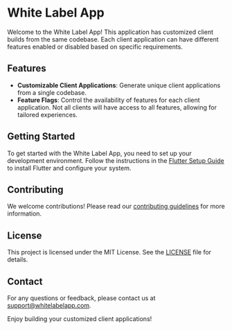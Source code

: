 # White Label App

Welcome to the White Label App! This application has customized client builds from the same codebase. Each client application can have different features enabled or disabled based on specific requirements.

## Features

- **Customizable Client Applications**: Generate unique client applications from a single codebase.
- **Feature Flags**: Control the availability of features for each client application. Not all clients will have access to all features, allowing for tailored experiences.

## Getting Started

To get started with the White Label App, you need to set up your development environment. Follow the instructions in the [Flutter Setup Guide](https://flutter.dev/docs/get-started/install) to install Flutter and configure your system.

## Contributing

We welcome contributions! Please read our [contributing guidelines](CONTRIBUTING.md) for more information.

## License

This project is licensed under the MIT License. See the [LICENSE](LICENSE) file for details.

## Contact

For any questions or feedback, please contact us at support@whitelabelapp.com.

Enjoy building your customized client applications!